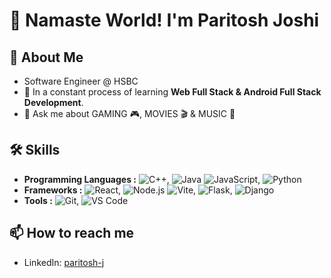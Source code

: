 # 🙏 Namaste World! I'm Paritosh Joshi

## 🚀 About Me

- Software Engineer @ HSBC
- 🌱 In a constant process of learning **Web Full Stack & Android Full Stack Development**.
- 💬 Ask me about GAMING 🎮, MOVIES 🎬 & MUSIC 🎵

## 🛠 Skills

- **Programming Languages :** ![C++](https://img.shields.io/badge/-C++-black?style=flat&logo=c%2B%2B), ![Java](https://img.shields.io/badge/-Java-black?style=flat&logo=java) ![JavaScript](https://img.shields.io/badge/-JavaScript-black?style=flat&logo=javascript), ![Python](https://img.shields.io/badge/-Python-black?style=flat&logo=python)
- **Frameworks :** ![React](https://img.shields.io/badge/-React-black?style=flat&logo=react), ![Node.js](https://img.shields.io/badge/-Node.js-black?style=flat&logo=node.js) ![Vite](https://img.shields.io/badge/-Vite-black?style=flat&logo=vite), ![Flask](https://img.shields.io/badge/-Flask-black?style=flat&logo=flask), ![Django](https://img.shields.io/badge/-Django-black?style=flat&logo=django)
- **Tools :** ![Git](https://img.shields.io/badge/-Git-black?style=flat&logo=git), ![VS Code](https://img.shields.io/badge/-VS%20Code-black?style=flat&logo=visual-studio-code)

## 📫 How to reach me

- LinkedIn: [paritosh-j](https://www.linkedin.com/in/paritosh-j)

